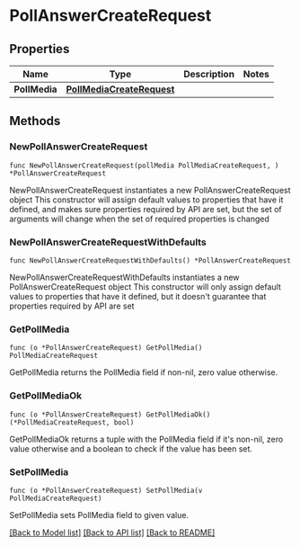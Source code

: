 # PollAnswerCreateRequest

## Properties

Name | Type | Description | Notes
------------ | ------------- | ------------- | -------------
**PollMedia** | [**PollMediaCreateRequest**](PollMediaCreateRequest.md) |  | 

## Methods

### NewPollAnswerCreateRequest

`func NewPollAnswerCreateRequest(pollMedia PollMediaCreateRequest, ) *PollAnswerCreateRequest`

NewPollAnswerCreateRequest instantiates a new PollAnswerCreateRequest object
This constructor will assign default values to properties that have it defined,
and makes sure properties required by API are set, but the set of arguments
will change when the set of required properties is changed

### NewPollAnswerCreateRequestWithDefaults

`func NewPollAnswerCreateRequestWithDefaults() *PollAnswerCreateRequest`

NewPollAnswerCreateRequestWithDefaults instantiates a new PollAnswerCreateRequest object
This constructor will only assign default values to properties that have it defined,
but it doesn't guarantee that properties required by API are set

### GetPollMedia

`func (o *PollAnswerCreateRequest) GetPollMedia() PollMediaCreateRequest`

GetPollMedia returns the PollMedia field if non-nil, zero value otherwise.

### GetPollMediaOk

`func (o *PollAnswerCreateRequest) GetPollMediaOk() (*PollMediaCreateRequest, bool)`

GetPollMediaOk returns a tuple with the PollMedia field if it's non-nil, zero value otherwise
and a boolean to check if the value has been set.

### SetPollMedia

`func (o *PollAnswerCreateRequest) SetPollMedia(v PollMediaCreateRequest)`

SetPollMedia sets PollMedia field to given value.



[[Back to Model list]](../README.md#documentation-for-models) [[Back to API list]](../README.md#documentation-for-api-endpoints) [[Back to README]](../README.md)


